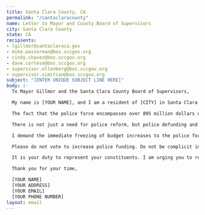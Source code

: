 ```yaml
---
title: Santa Clara County, CA
permalink: "/santaclaracounty"
name: Letter to Mayor and County Board of Supervisors
city: Santa Clara County
state: CA
recipients:
- lgillmor@santaclaraca.gov
- mike.wasserman@bos.sccgov.org
- cindy.chavez@bos.sccgov.org
- dave.cortese@bos.sccgov.org
- supervisor.ellenberg@bos.sccgov.org
- supervisor.simitian@bos.sccgov.org
subject: "[ENTER UNIQUE SUBJECT LINE HERE]"
body: |-
  To Mayor Gillmor and the Santa Clara County Board of Supervisors,

  My name is [YOUR NAME], and I am a resident of [CITY] in Santa Clara County. This past week, our nation and community have been gripped by protests calling for an end to racism and anti-Blackness and a complete overhaul in our approach to criminal justice in America. I am demanding that our voices be heard, and that real change be made to the way this city allocates its resources.

  The fact that the police force encompasses over 895 million dollars of the county’s general fund is shameful and unproductive. Research shows that a living wage, access to holistic health services and treatment, educational opportunity, and stable housing are far more successful at reducing crime than police or prisons (Source: Popular Democracy).

  There is not just a need for police reform, but police defunding and abolition, because the entire structure of the police force is inherently corrupt and ineffective. The average police recruit spends 58 hours learning how to shoot and only 8 hours learning how to de-escalate (Source: Campaign Zero). They are not trained or equipped to react to the vast majority of crises. Phillip McHarris (doctoral candidate focusing on race), argues that we must work towards a reality in which healthcare workers and emergency response teams handle substance abuse, domestic violence, homelessness, or mental health cases. Policies to “improve the police” are not enough, as there’s no evidence that implicit bias training or community relations initiatives help with reducing the abuses of policing (The Nation). We need to reimagine public safety to prioritize alternatives to conflict rather than defaulting to violence.

  I demand the immediate freezing of budget increases to the police force, cancelling of cadet classes, demilitarization of our forces, and reallocation of funds from police to community-led health and safety strategies.

  Please do not vote to increase police funding. Do not be complicit in the disproportionate targeting of people of color. Propose and vote to expand on its current efforts in healthcare, affordable housing, and restorative justice. We demand a budget that supports community wellbeing, rather than empowers the police forces that tear them apart.

  It is your duty to represent your constituents. I am urging you to revise the Santa Clara County budget for the next fiscal year, and to fund the police. We can be a beacon for other cities to follow if only we have the courage to change.

  Thank you for your time,

  [YOUR NAME]
  [YOUR ADDRESS]
  [YOUR EMAIL]
  [YOUR PHONE NUMBER]
layout: email
---
```


